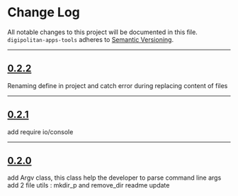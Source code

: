 # Change Log

All notable changes to this project will be documented in this file.
`digipolitan-apps-tools` adheres to [Semantic Versioning](http://semver.org/).

---

## [0.2.2](https://github.com/Digipolitan/apps-tools/releases/tag/v0.2.2)

Renaming define in project and catch error during replacing content of files

---

## [0.2.1](https://github.com/Digipolitan/apps-tools/releases/tag/v0.2.1)

add require io/console

---

## [0.2.0](https://github.com/Digipolitan/apps-tools/releases/tag/v0.2.0)

add Argv class, this class help the developer to parse command line args
add 2 file utils : mkdir_p and remove_dir
readme update

